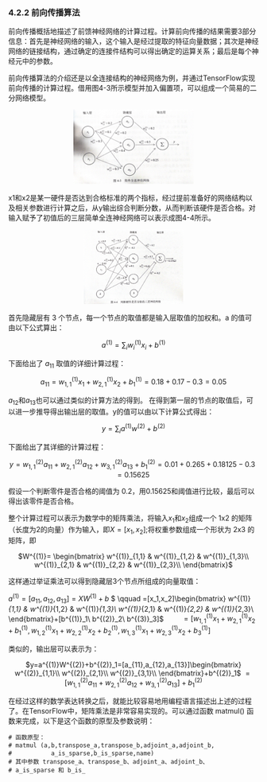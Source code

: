 

### 4.2.2 前向传播算法

前向传播概括地描述了前馈神经网络的计算过程。计算前向传播的结果需要3部分信息：首先是神经网络的输入，这个输入是经过提取的特征向量数据；其次是神经网络的链接结构，通过确定的连接件结构可以得出确定的运算关系；最后是每个神经元中的参数。

前向传播算法的介绍还是以全连接结构的神经网络为例，并通过TensorFlow实现前向传播的计算过程。借用图4-3所示模型并加入偏置项，可以组成一个简易的二分网络模型。


<div align = center>
<img src = 'images/2022-02-24-17-29-30.png' height = 150>
</div>

x1和x2是某一硬件是否达到合格标准的两个指标，经过提前准备好的网络结构以及相关参数进行计算之后，从y输出综合判断分数，从而判断该硬件是否合格。对输入赋予了初值后的三层简单全连神经网络可以表示成图4-4所示。


<div align = center>
<img src = 'images/2022-02-24-17-30-09.png' height = 150>
</div>

首先隐藏层有 3 个节点，每一个节点的取值都是输入层取值的加权和。a 的值可由以下公式算出：
<div align = center>

$a^{(1)}=\displaystyle\sum_{i}w^{(1)}_ix_i+b^{(1)}$

</div>

下面给出了 $a_{11}$ 取值的详细计算过程：
<div align = center>

$a_{11}=w^{(1)}_{1,1}x_1+w^{(1)}_{2,1}x_2+b^{(1)}_1=0.18+0.17-0.3=0.05$
</div>

$a_{12}$和$a_{13}$也可以通过类似的计算方法的得到。
在得到第一层的节点的取值后，可以进一步推导得出输出层的取值。y的值可以由以下计算公式得出：
<div align = center>

$y=\displaystyle\sum_{i}a^{(1)}w^{(2)}+b^{(2)}$
</div>

下面给出了其详细的计算过程：
<div align = center>

$y=w^{(2)}_{1,1}a_{11}+w^{(2)}_{2,1}a_{12}+w^{(2)}_{3,1}a_{13}+b^{(2)}_1=0.01+0.265+0.18125-0.3=0.15625$
</div>

假设一个判断零件是否合格的阈值为 0.2，用0.15625和阈值进行比较，最后可以得出该零件是否合格。

整个计算过程可以表示为数学中的矩阵乘法，将输入$x_1$和$x_2$组成一个 1x2 的矩阵（长度为2的向量）作为输入，即$X=[x_1,x_2]$;将权重参数组成一个形状为 2x3 的矩阵，即
<div align=center>

$W^{(1)}= \begin{bmatrix}
    w^{(1)}_{1,1} & w^{(1)}_{1,2} & w^{(1)}_{1,3}\\
    w^{(1)}_{2,1} & w^{(1)}_{2,2} & w^{(1)}_{2,3}\\
\end{bmatrix}$ 
</div>

这样通过举证乘法可以得到隐藏层3个节点所组成的向量取值：

$a^{(1)}=[a_{11},a_{12},a_{13}]=XW^{(1)}+b$
$ \qquad =[x_1,x_2]\begin{bmatrix}
    w^{(1)}_{1,1} & w^{(1)}_{1,2} & w^{(1)}_{1,3}\\
    w^{(1)}_{2,1} & w^{(1)}_{2,2} & w^{(1)}_{2,3}\\
\end{bmatrix}+[b^{(1)}_1\ b^{(2)}_2\ b^{(3)}_3]$
$\qquad=[w^{(1)}_{1,1}x_1+w^{(1)}_{2,1}x_2+b^{(1)}_1,w^{(1)}_{1,2}x_1+w^{(1)}_{2,2}x_2+b^{(1)}_2,w^{(1)}_{1,3}x_1+w^{(1)}_{2,3}x_2+b^{(1)}_3]$

类似的，输出层可以表示为：

<div align = center>

$y=a^{(1)}W^{(2)}+b^{(2)}_1=[a_{11},a_{12},a_{13}]\begin{bmatrix}
    w^{(2)}_{1,1}\\
    w^{(2)}_{2,1}\\
    w^{(2)}_{3,1}\\
\end{bmatrix}+b^{(2)}_1$
$=[w^{(2)}_{1,1}a_{11}+w^{(2)}_{2,1}a_{12}+w^{(2)}_{3,1}a_{13}]+b^{(2)}_1$
</div>

在经过这样的数学表达转换之后，就能比较容易地用编程语言描述出上述的过程了。在TensorFlow中，矩阵乘法是非常容易实现的。可以通过函数 matmul() 函数来完成，以下是这个函数的原型及参数说明：

```
# 函数原型：
# matmul (a,b,transpose_a,transpose_b,adjoint_a,adjoint_b,
#           a_is_sparse,b_is_sparse,name)
# 其中参数 transpose_a、transpose_b、adjoint_a、adjoint_b、
# a_is_sparse 和 b_is_
```
